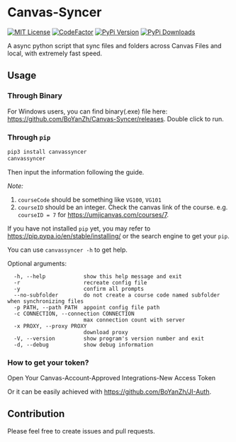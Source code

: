 # Canvas-Syncer

[![MIT License](https://img.shields.io/pypi/l/canvassyncer)](https://github.com/BoYanZh/Canvas-Syncer/blob/master/LICENSE)
[![CodeFactor](https://www.codefactor.io/repository/github/boyanzh/canvas-syncer/badge)](https://www.codefactor.io/repository/github/boyanzh/canvas-syncer)
[![PyPi Version](https://img.shields.io/pypi/v/canvassyncer)](https://pypi.org/pypi/canvassyncer)
[![PyPi Downloads](https://pepy.tech/badge/canvassyncer)](https://pepy.tech/project/canvassyncer)

A async python script that sync files and folders across Canvas Files and local, with extremely fast speed.

## Usage

### Through Binary

For Windows users, you can find binary(.exe) file here: <https://github.com/BoYanZh/Canvas-Syncer/releases>. Double click to run.

### Through `pip`

```bash
pip3 install canvassyncer
canvassyncer
```

Then input the information following the guide.

*Note:*
1. `courseCode` should be something like `VG100`, `VG101`
2. `courseID` should be an integer. Check the canvas link of the course. e.g. `courseID = 7` for <https://umjicanvas.com/courses/7>.


If you have not installed `pip` yet, you may refer to <https://pip.pypa.io/en/stable/installing/> or the search engine to get your `pip`.

You can use `canvassyncer -h` to get help.

Optional arguments:

```text
  -h, --help            show this help message and exit
  -r                    recreate config file
  -y                    confirm all prompts
  --no-subfolder        do not create a course code named subfolder when synchronizing files
  -p PATH, --path PATH  appoint config file path
  -c CONNECTION, --connection CONNECTION
                        max connection count with server
  -x PROXY, --proxy PROXY
                        download proxy
  -V, --version         show program's version number and exit
  -d, --debug           show debug information
```

### How to get your token?

Open Your Canvas-Account-Approved Integrations-New Access Token

Or it can be easily achieved with <https://github.com/BoYanZh/JI-Auth>.

## Contribution

Please feel free to create issues and pull requests.
